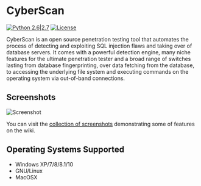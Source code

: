 # CyberScan 

[![Python 2.6|2.7](https://img.shields.io/badge/python-2.6|2.7-yellow.svg)](https://www.python.org/) [![License](https://img.shields.io/badge/license-GPLv2-red.svg)](https://www.gnu.org/licenses/gpl-3.0.en.html)

CyberScan is an open source penetration testing tool that automates the process of detecting and exploiting SQL injection flaws and taking over of database servers. It comes with a powerful detection engine, many niche features for the ultimate penetration tester and a broad range of switches lasting from database fingerprinting, over data fetching from the database, to accessing the underlying file system and executing commands on the operating system via out-of-band connections.

Screenshots
----

![Screenshot](https://raw.githubusercontent.com/medbenali/CyberScan/master/images/demo.png?token=AX-O1GAn9NxjRdLmVyh3VTuZzWwn4Kczks5YxVzwwA%3D%3D)

You can visit the [collection of screenshots](https://github.com/sqlmapproject/sqlmap/wiki/Screenshots) demonstrating some of features on the wiki.

Operating Systems Supported
---- 
- Windows XP/7/8/8.1/10
- GNU/Linux
- MacOSX
